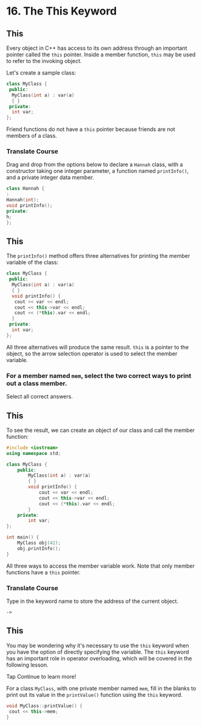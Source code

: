 # 16. The This Keyword

## This 

Every object in C++ has access to its own address through an important pointer called the `this` pointer. Inside a member function, `this` may be used to refer to the invoking object.

Let's create a sample class:

```cpp
class MyClass {
 public:
  MyClass(int a) : var(a)
  { }
 private:
  int var;
};
```

Friend functions do not have a `this` pointer because friends are not members of a class.

### Translate Course

Drag and drop from the options below to declare a `Hannah` class, with a constructor taking one integer parameter, a function named `printInfo()`, and a private integer data member.

```cpp
class Hannah {
:
Hannah(int);
void printInfo();
private:
h;
};
```

## This 

The `printInfo()` method offers three alternatives for printing the member variable of the class:

```cpp
class MyClass {
 public:
  MyClass(int a) : var(a)
  { }
  void printInfo() {
   cout << var << endl;
   cout << this->var << endl;
   cout << (*this).var << endl; 
  }
 private:
  int var;
};
```

All three alternatives will produce the same result. `this` is a pointer to the object, so the arrow selection operator is used to select the member variable.

### For a member named `mem`, select the two correct ways to print out a class member.

Select all correct answers.

## This 

To see the result, we can create an object of our class and call the member function:

```cpp
#include <iostream>
using namespace std;

class MyClass {
    public:
        MyClass(int a) : var(a)
        { }
        void printInfo() {
            cout << var << endl;
            cout << this->var << endl;
            cout << (*this).var << endl; 
        }
    private:
        int var;
};

int main() {
    MyClass obj(42);
    obj.printInfo();
}
```

All three ways to access the member variable work. Note that only member functions have a `this` pointer.

### Translate Course

Type in the keyword name to store the address of the current object.

```
->
```

## This 

You may be wondering why it's necessary to use the `this` keyword when you have the option of directly specifying the variable. The `this` keyword has an important role in operator overloading, which will be covered in the following lesson.

Tap Continue to learn more!

For a class `MyClass`, with one private member named `mem`, fill in the blanks to print out its value in the `printValue()` function using the `this` keyword.

```cpp
void MyClass::printValue() {
 cout << this->mem;
}
```
